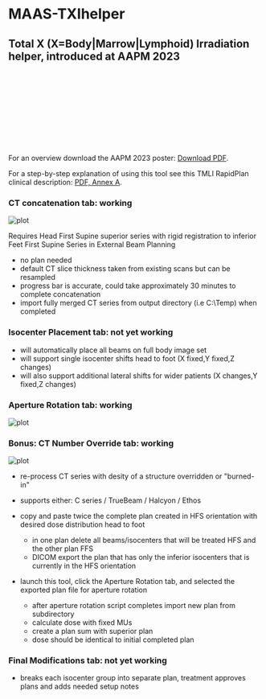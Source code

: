 # MAAS-TXIhelper

## Total X (X=Body|Marrow|Lymphoid) Irradiation helper, introduced at AAPM 2023
<object data="https://medicalaffairs.varian.com/download/AAPM2023_eposter_TXIHelper.pdf" type="application/pdf" width="700px" height="700px">
    <embed src="https://medicalaffairs.varian.com/download/AAPM2023_eposter_TXIHelper.pdf">
        <p>For an overview download the AAPM 2023 poster: <a href="https://medicalaffairs.varian.com/download/AAPM2023_eposter_TXIHelper.pdf">Download PDF</a>.</p>
        <p>For a step-by-step explanation of using this tool see this TMLI RapidPlan clinical description: <a href="https://medicalaffairs.varian.com/download/TMLI12GyVarianMedAffairs_ClinicalDescription.pdf">PDF, Annex A</a>.</p>
    </embed>
</object>

### CT concatenation tab: working
![plot](./CTconcat-screenshot.jpg)

Requires Head First Supine superior series with rigid registration to inferior Feet First Supine Series in External Beam Planning
- no plan needed
- default CT slice thickness taken from existing scans but can be resampled
- progress bar is accurate, could take approximately 30 minutes to complete concatenation
- import fully merged CT series from output directory (i.e C:\Temp) when completed

### Isocenter Placement tab: not yet working
- will automatically place all beams on full body image set
- will support single isocenter shifts head to foot (X fixed,Y fixed,Z changes)
- will also support additional lateral shifts for wider patients (X changes,Y fixed,Z changes)

### Aperture Rotation tab: working
![plot](./aperture-rotation-screenshot.jpg)

### Bonus: CT Number Override tab: working
![plot](CT-number-override-screenshot.jpg)
- re-process CT series with desity of a structure overridden or "burned-in"

- supports either: C series / TrueBeam / Halcyon / Ethos
- copy and paste twice the complete plan created in HFS orientation with desired dose distribution head to foot
    - in one plan delete all beams/isocenters that will be treated HFS and the other plan FFS
    - DICOM export the plan that has only the inferior isocenters that is currently in the HFS orientation
- launch this tool, click the Aperture Rotation tab, and selected the exported plan file for aperture rotation
    - after aperture rotation script completes import new plan from subdirectory
    - calculate dose with fixed MUs
    - create a plan sum with superior plan
    - dose should be identical to initial completed plan

### Final Modifications tab: not yet working
- breaks each isocenter group into separate plan, treatment approves plans and adds needed setup notes

